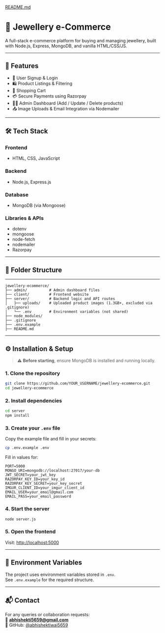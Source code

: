 [README.md](https://github.com/user-attachments/files/21559250/README.md)
# 💎 Jewellery e-Commerce

A full-stack e-commerce platform for buying and managing jewellery, built with Node.js, Express, MongoDB, and vanilla HTML/CSS/JS.

---

## 🧾 Features

- 🔐 User Signup & Login  
- 🛍️ Product Listings & Filtering  
- 🛒 Shopping Cart  
- 💳 Secure Payments using Razorpay  
- 🧑‍💼 Admin Dashboard (Add / Update / Delete products)  
- 📤 Image Uploads & Email Integration via Nodemailer  

---

## 🛠️ Tech Stack

### Frontend
- HTML, CSS, JavaScript

### Backend
- Node.js, Express.js

### Database
- MongoDB (via Mongoose)

### Libraries & APIs
- dotenv  
- mongoose  
- node-fetch  
- nodemailer  
- Razorpay  

---

## 🔗 Folder Structure
---
```
jewellery-ecommerce/
├── admin/          # Admin dashboard files
├── client/         # Frontend website
├── server/         # Backend logic and API routes
│   ├── uploads/    # Uploaded product images (1.3GB+, excluded via .gitignore)
│   └── .env        # Environment variables (not shared)
├── node_modules/
├── .gitignore
├── .env.example
├── README.md
```

---

## ⚙️ Installation & Setup

> ⚠️ **Before starting**, ensure MongoDB is installed and running locally.

### 1. Clone the repository

```bash
git clone https://github.com/YOUR_USERNAME/jewellery-ecommerce.git
cd jewellery-ecommerce
```

### 2. Install dependencies

```bash
cd server
npm install
```

### 3. Create your `.env` file

Copy the example file and fill in your secrets:

```bash
cp .env.example .env
```

Fill in values for:

```
PORT=5000
MONGO_URI=mongodb://localhost:27017/your-db
JWT_SECRET=your_jwt_key
RAZORPAY_KEY_ID=your_key_id
RAZORPAY_KEY_SECRET=your_key_secret
IMGUR_CLIENT_ID=your_imgur_client_id
EMAIL_USER=your_email@gmail.com
EMAIL_PASS=your_email_password
```

### 4. Start the server

```bash
node server.js
```

### 5. Open the frontend

Visit: [http://localhost:5000](http://localhost:5000)

---

## 🔐 Environment Variables

The project uses environment variables stored in `.env`.  
See `.env.example` for the required structure.

---

## 📬 Contact

For any queries or collaboration requests:  
📧 **abhishekti5659@gmail.com**  
🔗 GitHub: [@abhishektiwai5659](https://github.com/abhishektiwai5659)
